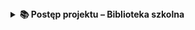 <details>
  <summary><strong>📚 Postęp projektu – Biblioteka szkolna</strong></summary>

  <h2>Tydzień 1</h2>
  <ul>
    <li>[x] Strona główna aplikacji z logowaniem i rejestracją  
      <br><em>Działa: logowanie (PHP, sesje), rejestracja użytkownika</em></li>
    <li>[x] Zaprojektowanie i realizacja bazy danych w phpMyAdmin  
      <br><em>Działa: baza z tabelami użytkowników, książek, wypożyczeń</em></li>
    <li>[x] Wyświetlanie książek dla bibliotekarzy  
      <br><em>Działa: lista książek w panelu admina (<code>admin/index.php</code>)</em></li>
  </ul>

  <h2>Tydzień 2</h2>
  <ul>
    <li>[x] Strona edycji danych użytkownika  
      <br><em>Działa: <code>dashboard/settings.php</code> – zmiana klasy i hasła</em></li>
    <li>[x] Strona "Moje wypożyczenia" dla uczniów  
      <br><em>Działa: <code>dashboard/index.php</code> – lista wypożyczeń i alerty o przetrzymaniu</em></li>
    <li>[x] Dodawanie i usuwanie książek (bibliotekarz)  
      <br><em>Działa: dodawanie/edycja (<code>php/upsert.php</code>), usuwanie (<code>php/delete.php</code>)</em></li>
    <li>[x] Realizacja wypożyczenia (bibliotekarz)  
      <br><em>Działa: przycisk "Wypożycz" w panelu admina, obsługa w <code>php/borrow.php</code> (limit wypożyczeń, zmiana dostępności)</em></li>
    <li>[x] Alerty o przetrzymanych książkach  
      <br><em>Działa: alerty na stronie ucznia (<code>dashboard/index.php</code>)</em></li>
    <li>[x] Panel przetrzymanych książek dla bibliotekarza (szczegóły i kary)  
      <br><em>Działa: tabela w <code>admin/borrowed.php</code> (kara 10gr/dzień)</em></li>
  </ul>

  <h2>Tydzień 3</h2>
  <ul>
    <li>[x] Zwracanie książek (bibliotekarz)  
      <br><em>Działa: przycisk "Zwróć" w <code>admin/borrowed.php</code>, obsługa w <code>php/zwroc.php</code></em></li>
    <li>[x] Lista aktualnie wypożyczonych książek (bibliotekarz)  
      <br><em>Działa: <code>admin/borrowed.php</code></em></li>
    <li>[x] Edycja danych książki (bibliotekarz)  
      <br><em>Działa: <code>php/upsert.php</code></em></li>
    <li>[x] Statystyki (najczęściej wypożyczana książka, użytkownik z największą liczbą wypożyczeń, liczba przetrzymanych książek)  
      <br><em>W <code>stats.php</code> używam biblioteki Chart.js aby wyświetlić dane</em></li>
    <li>[x] Blokada wypożyczeń dla użytkowników z więcej niż 2 przetrzymanymi książkami  
      <br><em>Działa: blokada w <code>php/borrow.php</code> (limit wypożyczeń)</em></li>
    <li>[ ] Własne pomysły i usprawnienia  
      <br><em>Brak – do zrobienia</em></li>
  </ul>

  <h2>Tydzień 4</h2>
  <ul>
    <li>[ ] Dokumentacja projektu  
      <br><em>Brak – do zrobienia</em></li>
    <li>[ ] Prezentacja projektu nauczycielowi  
      <br><em>Brak – do zrobienia</em></li>
  </ul>

  <hr>

  <h2>Podsumowanie</h2>
  <ul>
    <li><strong>Działa:</strong> logowanie, rejestracja, lista książek, edycja i usuwanie książek, wypożyczanie i zwracanie książek, lista wypożyczeń, alerty o przetrzymaniu, panel przetrzymań, blokada wypożyczeń, edycja danych użytkownika.</li>
    <li><strong>Nie działa / brak:</strong> własne usprawnienia, dokumentacja, prezentacja.</li>
  </ul>

</details>
